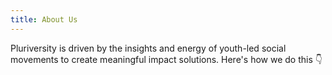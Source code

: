 ```yaml
---
title: About Us
---
```

Pluriversity is driven by the insights and energy of youth-led social movements to create meaningful impact solutions. Here's how we do this 👇

